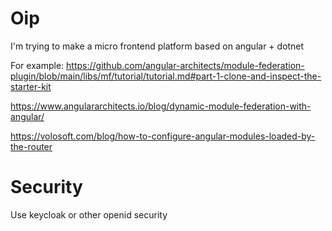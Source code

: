 # Oip
I'm trying to make a micro frontend platform based on angular + dotnet

For example:
https://github.com/angular-architects/module-federation-plugin/blob/main/libs/mf/tutorial/tutorial.md#part-1-clone-and-inspect-the-starter-kit

https://www.angulararchitects.io/blog/dynamic-module-federation-with-angular/

https://volosoft.com/blog/how-to-configure-angular-modules-loaded-by-the-router


# Security
Use keycloak or other openid security